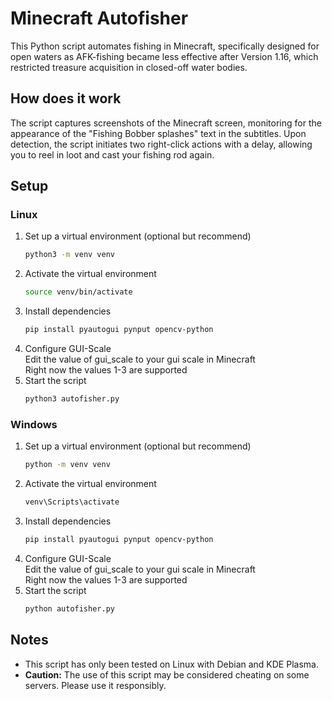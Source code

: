 # Minecraft Autofisher
This Python script automates fishing in Minecraft, specifically designed for open waters as AFK-fishing became less effective after Version 1.16, which restricted treasure acquisition in closed-off water bodies.

## How does it work
The script captures screenshots of the Minecraft screen, monitoring for the appearance of the "Fishing Bobber splashes" text in the subtitles. Upon detection, the script initiates two right-click actions with a delay, allowing you to reel in loot and cast your fishing rod again.

## Setup
### Linux
1. Set up a virtual environment (optional but recommend)
    ```bash
    python3 -m venv venv
    ```
2. Activate the virtual environment
    ```bash
    source venv/bin/activate
    ```
3. Install dependencies
    ```bash
    pip install pyautogui pynput opencv-python
    ```
4. Configure GUI-Scale<br>
Edit the value of gui_scale to your gui scale in Minecraft<br>
Right now the values 1-3 are supported
5. Start the script
    ``` bash
    python3 autofisher.py
    ```

### Windows
1. Set up a virtual environment (optional but recommend)
    ```bash
    python -m venv venv
    ```
2. Activate the virtual environment
    ```bash
    venv\Scripts\activate
    ```
3. Install dependencies
    ```bash
    pip install pyautogui pynput opencv-python
    ```
4. Configure GUI-Scale<br>
Edit the value of gui_scale to your gui scale in Minecraft<br>
Right now the values 1-3 are supported
5. Start the script
    ``` bash
    python autofisher.py
    ```

## Notes
- This script has only been tested on Linux with Debian and KDE Plasma.
- **Caution:** The use of this script may be considered cheating on some servers. Please use it responsibly.
